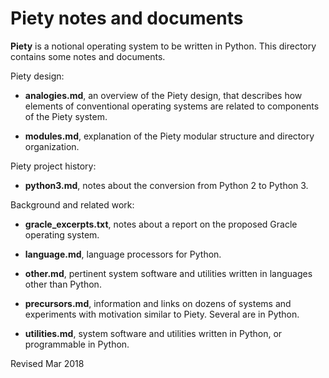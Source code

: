 Piety notes and documents
=========================

**Piety** is a notional operating system to be written in Python.
  This directory contains some notes and documents.

Piety design:

- **analogies.md**, an overview of the Piety design, that describes
    how elements of conventional operating systems are related to
    components of the Piety system.

- **modules.md**, explanation of the Piety modular structure and
    directory organization.

Piety project history:

- **python3.md**, notes about the conversion from Python 2 to Python 3.

Background and related work:

- **gracle_excerpts.txt**, notes about a report on the proposed Gracle
    operating system.

- **language.md**, language processors for Python.

- **other.md**, pertinent system software and utilities written in
    languages other than Python.

- **precursors.md**, information and links on dozens of systems and
    experiments with motivation similar to Piety.  Several are in
    Python.

- **utilities.md**, system software and utilities written in Python,
    or programmable in Python.

Revised Mar 2018
